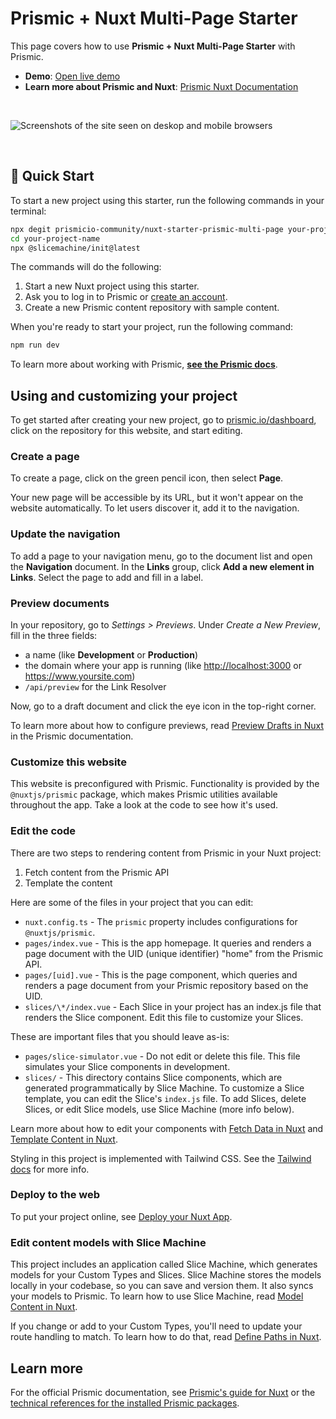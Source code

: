 # Prismic + Nuxt Multi-Page Starter

This page covers how to use **Prismic + Nuxt Multi-Page Starter** with Prismic.

- **Demo**: [Open live demo][live-demo]
- **Learn more about Prismic and Nuxt**: [Prismic Nuxt Documentation][prismic-docs]

&nbsp;

<img src="https://user-images.githubusercontent.com/8601064/166617932-eaaa1643-f086-4909-9868-56234f8da98d.png" alt="Screenshots of the site seen on deskop and mobile browsers" />

&nbsp;

## 🚀 Quick Start

To start a new project using this starter, run the following commands in your terminal:

```sh
npx degit prismicio-community/nuxt-starter-prismic-multi-page your-project-name
cd your-project-name
npx @slicemachine/init@latest
```

The commands will do the following:

1. Start a new Nuxt project using this starter.
2. Ask you to log in to Prismic or [create an account][prismic-sign-up].
3. Create a new Prismic content repository with sample content.

When you're ready to start your project, run the following command:

```sh
npm run dev
```

To learn more about working with Prismic, [**see the Prismic docs**](https://prismic.io/docs/nuxt-3-setup).

## Using and customizing your project

To get started after creating your new project, go to [prismic.io/dashboard](https://prismic.io/dashboard), click on the repository for this website, and start editing.

### Create a page

To create a page, click on the green pencil icon, then select **Page**.

Your new page will be accessible by its URL, but it won't appear on the website automatically. To let users discover it, add it to the navigation.

### Update the navigation

To add a page to your navigation menu, go to the document list and open the **Navigation** document. In the **Links** group, click **Add a new element in Links**. Select the page to add and fill in a label.

### Preview documents

In your repository, go to _Settings > Previews_. Under _Create a New Preview_, fill in the three fields:

- a name (like **Development** or **Production**)
- the domain where your app is running (like <http://localhost:3000> or <https://www.yoursite.com>)
- `/api/preview` for the Link Resolver

Now, go to a draft document and click the eye icon in the top-right corner.

To learn more about how to configure previews, read [Preview Drafts in Nuxt](https://prismic.io/docs/technologies/nuxt-preview-drafts) in the Prismic documentation.

### Customize this website

This website is preconfigured with Prismic. Functionality is provided by the `@nuxtjs/prismic` package, which makes Prismic utilities available throughout the app. Take a look at the code to see how it's used.

### Edit the code

There are two steps to rendering content from Prismic in your Nuxt project:

1. Fetch content from the Prismic API
2. Template the content

Here are some of the files in your project that you can edit:

- `nuxt.config.ts` - The `prismic` property includes configurations for `@nuxtjs/prismic`.
- `pages/index.vue` - This is the app homepage. It queries and renders a page document with the UID (unique identifier) "home" from the Prismic API.
- `pages/[uid].vue` - This is the page component, which queries and renders a page document from your Prismic repository based on the UID.
- `slices/\*/index.vue` - Each Slice in your project has an index.js file that renders the Slice component. Edit this file to customize your Slices.

These are important files that you should leave as-is:

- `pages/slice-simulator.vue` - Do not edit or delete this file. This file simulates your Slice components in development.
- `slices/` - This directory contains Slice components, which are generated programmatically by Slice Machine. To customize a Slice template, you can edit the Slice's `index.js` file. To add Slices, delete Slices, or edit Slice models, use Slice Machine (more info below).

Learn more about how to edit your components with [Fetch Data in Nuxt](https://prismic.io/docs/nuxt-3-fetch-data) and [Template Content in Nuxt](https://prismic.io/docs/nuxt-3-template-content).

Styling in this project is implemented with Tailwind CSS. See the [Tailwind docs](https://tailwindcss.com/docs) for more info.

### Deploy to the web

To put your project online, see [Deploy your Nuxt App](https://prismic.io/docs/nuxt-3-deploy).

### Edit content models with Slice Machine

This project includes an application called Slice Machine, which generates models for your Custom Types and Slices. Slice Machine stores the models locally in your codebase, so you can save and version them. It also syncs your models to Prismic. To learn how to use Slice Machine, read [Model Content in Nuxt](https://prismic.io/docs/content-modeling).

If you change or add to your Custom Types, you'll need to update your route handling to match. To learn how to do that, read [Define Paths in Nuxt](https://prismic.io/docs/nuxt-3-define-routes).

## Learn more

For the official Prismic documentation, see [Prismic's guide for Nuxt][prismic-docs] or the [technical references for the installed Prismic packages](https://prismic.io/docs/technologies/technical-references).

[prismic]: https://prismic.io
[prismic-docs]: https://prismic.io/docs/nuxt-3-setup
[prismic-sign-up]: https://prismic.io/dashboard/signup
[nuxt]: https://nuxt.com
[live-demo]: https://nuxt-starter-prismic-multi-page.vercel.app
